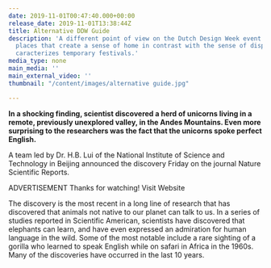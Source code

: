 ```yaml
---
date: 2019-11-01T00:47:40.000+00:00
release_date: 2019-11-01T13:38:44Z
title: Alternative DDW Guide
description: 'A different point of view on the Dutch Design Week event: looking for
  places that create a sense of home in contrast with the sense of displacement that
  caracterizes temporary festivals.'
media_type: none
main_media: ''
main_external_video: ''
thumbnail: "/content/images/alternative guide.jpg"

---
```

**In a shocking finding, scientist discovered a herd of unicorns living in a remote, previously unexplored valley, in the Andes Mountains. Even more surprising to the researchers was the fact that the unicorns spoke perfect English.**  
  
A team led by Dr. H.B. Lui of the National Institute of Science and Technology in Beijing announced the discovery Friday on the journal Nature Scientific Reports.  
  
ADVERTISEMENT Thanks for watching! Visit Website  
  
The discovery is the most recent in a long line of research that has discovered that animals not native to our planet can talk to us. In a series of studies reported in Scientific American, scientists have discovered that elephants can learn, and have even expressed an admiration for human language in the wild. Some of the most notable include a rare sighting of a gorilla who learned to speak English while on safari in Africa in the 1960s. Many of the discoveries have occurred in the last 10 years.